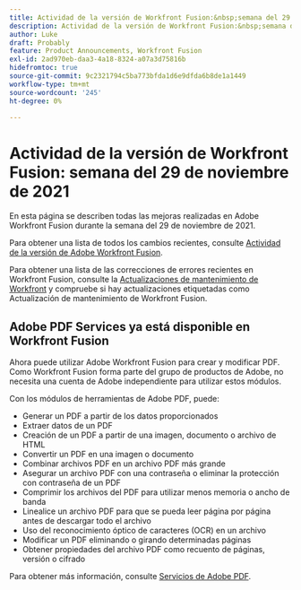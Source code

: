 ```yaml
---
title: Actividad de la versión de Workfront Fusion:&nbsp;semana del 29 de noviembre de 2021
description: Actividad de la versión de Workfront Fusion:&nbsp;semana del 29 de noviembre de 2021
author: Luke
draft: Probably
feature: Product Announcements, Workfront Fusion
exl-id: 2ad970eb-daa3-4a18-8324-a07a3d75816b
hidefromtoc: true
source-git-commit: 9c2321794c5ba773bfda1d6e9dfda6b8de1a1449
workflow-type: tm+mt
source-wordcount: '245'
ht-degree: 0%

---
```


# Actividad de la versión de Workfront Fusion: semana del 29 de noviembre de 2021

En esta página se describen todas las mejoras realizadas en Adobe Workfront Fusion durante la semana del 29 de noviembre de 2021.

Para obtener una lista de todos los cambios recientes, consulte [Actividad de la versión de Adobe Workfront Fusion](../../../product-announcements/product-releases/fusion-release-activity/fusion-release-activity.md).

Para obtener una lista de las correcciones de errores recientes en Workfront Fusion, consulte la [Actualizaciones de mantenimiento de Workfront](https://one.workfront.com/s/article/Workfront-Maintenance-Updates-1882317350) y compruebe si hay actualizaciones etiquetadas como Actualización de mantenimiento de Workfront Fusion.

## Adobe PDF Services ya está disponible en Workfront Fusion

Ahora puede utilizar Adobe Workfront Fusion para crear y modificar PDF. Como Workfront Fusion forma parte del grupo de productos de Adobe, no necesita una cuenta de Adobe independiente para utilizar estos módulos.

Con los módulos de herramientas de Adobe PDF, puede:

* Generar un PDF a partir de los datos proporcionados
* Extraer datos de un PDF
* Creación de un PDF a partir de una imagen, documento o archivo de HTML
* Convertir un PDF en una imagen o documento
* Combinar archivos PDF en un archivo PDF más grande
* Asegurar un archivo PDF con una contraseña o eliminar la protección con contraseña de un PDF
* Comprimir los archivos del PDF para utilizar menos memoria o ancho de banda
* Linealice un archivo PDF para que se pueda leer página por página antes de descargar todo el archivo
* Uso del reconocimiento óptico de caracteres (OCR) en un archivo
* Modificar un PDF eliminando o girando determinadas páginas
* Obtener propiedades del archivo PDF como recuento de páginas, versión o cifrado

Para obtener más información, consulte [Servicios de Adobe PDF](../../../workfront-fusion/apps-and-their-modules/pdf-modules.md).
